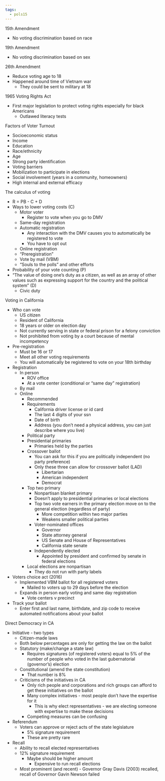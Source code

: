 ```yaml
---
tags:
  - pols15
---
```


15th Amendment

- No voting discrimination based on race

19th Amendment

- No voting discrimination based on sex

26th Amendment

- Reduce voting age to 18
- Happened around time of Vietnam war
  - They could be sent to military at 18

1965 Voting Rights Act

- First major legislation to protect voting rights especially for black Americans
  - Outlawed literacy tests

Factors of Voter Turnout

- Socioeconomic status
- Income
- Education
- Race/ethnicity
- Age
- Strong party identification
- Voting barriers
- Mobilization to participate in elections
- Social involvement (years in a community, homeowners)
- High internal and external efficacy

The calculus of voting

- R = PB - C + D
- Ways to lower voting costs (C)
  - Motor voter
    - Register to vote when you go to DMV
  - Same-day registration
  - Automatic registration
    - Any interaction with the DMV causes you to automatically be registered to vote
    - You have to opt out
  - Online registration
  - “Preregistration”
  - Vote by mail (VBM)
  - “Souls to the polls” and other efforts
- Probability of your vote counting (P)
- “The value of doing one’s duty as a citizen, as well as an array of other values such as expressing support for the country and the political system” (D)
  - Civic duty

Voting in California

- Who can vote
  - US citizen
  - Resident of California
  - 18 years or older on election day
  - Not currently serving in state or federal prison for a felony conviction
  - Not prohibited from voting by a court because of mental incompetency
- Pre-registration
  - Must be 16 or 17
  - Meet all other voting requirements
  - You will automatically be registered to vote on your 18th birthday
- Registration
  - In person
    - ROV office
    - At a vote center (conditional or “same day” registration)
  - By mail
  - Online
    - Recommended
    - Requirements
      - California driver license or id card
      - The last 4 digits of your ssn
      - Date of birth
      - Address (you don’t need a physical address, you can just describe where you live)
    - Political party
    - Presidential primaries
      - Primaries held by the parties
    - Crossover ballot
      - You can ask for this if you are politically independent (no party preference)
      - Only these three can allow for crossover ballot (LAD)
        - Libertarian
        - American independent
        - Democrat
    - Top two primary
      - Nonpartisan blanket primary
      - Doesn’t apply to presidential primaries or local elections
      - Top two vote earners in the primary election move on to the general election (regardless of party)
        - More competition within two major parties
        - Weakens smaller political parties
      - Voter-nominated offices
        - Governor
        - State attorney general
        - US Senate and House of Representatives
        - California state senate
      - Independently elected
        - Appointed by president and confirmed by senate in federal elections
    - Local elections are nonpartisan
      - They do not run with party labels
- Voters choice act (2016)
  - Implemented VBM ballot for all registered voters
    - Mailed to voters up to 29 days before the election
  - Expands in person early voting and same day registration
    - Vote centers v precinct
- Track your ballot
  - Enter first and last name, birthdate, and zip code to receive automated notifications about your ballot

Direct Democracy in CA

- Initiative - two types
  - Citizen-made laws
  - Both below percentages are only for getting the law on the ballot
  - Statutory (make/change a state law)
    - Requires signatures (of registered voters) equal to 5% of the number of people who voted in the last gubernatorial (governor’s) election
  - Constitutional (amend the state constitution)
    - That number is 8%
  - Criticisms of the initiatives in CA
    - Only rich people and corporations and rich groups can afford to get these initiatives on the ballot
    - Many complex initiatives - most people don’t have the expertise for it
      - This is why elect representatives - we are electing someone with expertise to make these decisions
    - Competing measures can be confusing
- Referendum
  - Voters can approve or reject acts of the state legislature
    - 5% signature requirement
    - These are pretty rare
- Recall
  - Ability to recall elected representatives
  - 12% signature requirement
    - Maybe should be higher amount
      - Expensive to run recall elections
  - Most prominent (and recent) - Governor Gray Davis (2003) recalled, recall of Governor Gavin Newson failed
